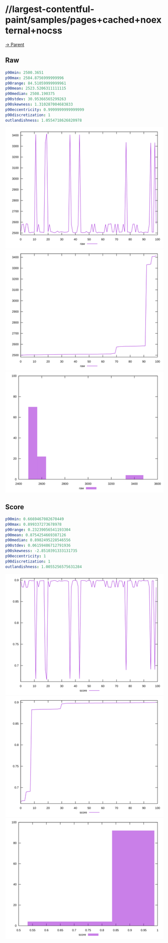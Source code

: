 
# //largest-contentful-paint/samples/pages+cached+noexternal+nocss

[→ Parent](../..)


## Raw


```yaml
p90min: 2500.3651
p90max: 2584.8756999999996
p90range: 84.51059999999961
p90mean: 2523.5206311111115
p90median: 2508.190375
p90stdev: 30.95366565299263
p90skewness: 1.310287004683833
p90eccentricity: 0.9999999999999999
p90discretization: 1
outlandishness: 1.0554718626820978

```

![PLOT: raw-values](./raw/values.svg)![PLOT: raw-sorted](./raw/sorted.svg)![PLOT: raw-histogram](./raw/histogram.svg)
## Score


```yaml
p90min: 0.6669467082670449
p90max: 0.899337273678978
p90range: 0.23239056541193304
p90mean: 0.8754254669387126
p90median: 0.8982495228546556
p90stdev: 0.06159486712791936
p90skewness: -2.8510391333131735
p90eccentricity: 1
p90discretization: 1
outlandishness: 1.0055256575631284

```

![PLOT: score-values](./score/values.svg)![PLOT: score-sorted](./score/sorted.svg)![PLOT: score-histogram](./score/histogram.svg)